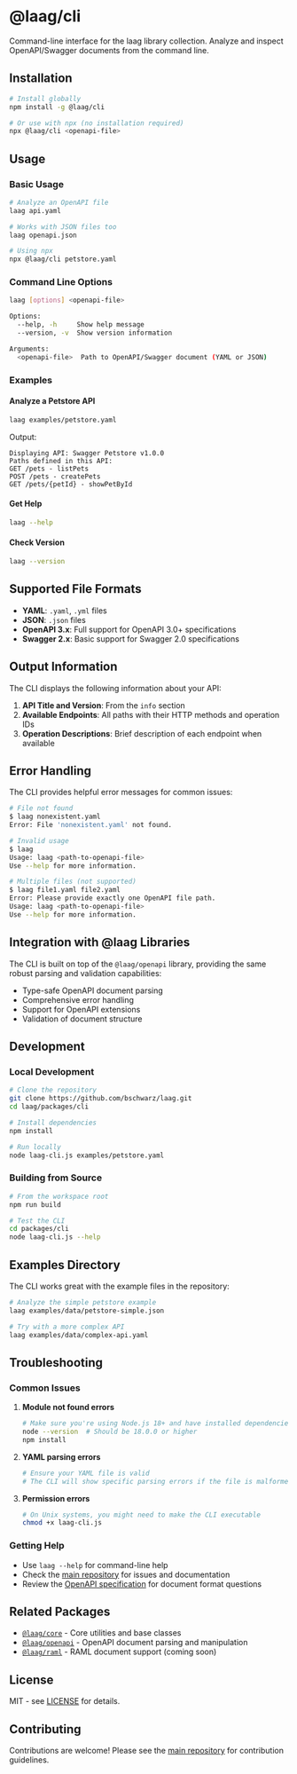 # @laag/cli

Command-line interface for the laag library collection. Analyze and inspect OpenAPI/Swagger documents from the command line.

## Installation

```bash
# Install globally
npm install -g @laag/cli

# Or use with npx (no installation required)
npx @laag/cli <openapi-file>
```

## Usage

### Basic Usage

```bash
# Analyze an OpenAPI file
laag api.yaml

# Works with JSON files too
laag openapi.json

# Using npx
npx @laag/cli petstore.yaml
```

### Command Line Options

```bash
laag [options] <openapi-file>

Options:
  --help, -h     Show help message
  --version, -v  Show version information

Arguments:
  <openapi-file>  Path to OpenAPI/Swagger document (YAML or JSON)
```

### Examples

#### Analyze a Petstore API

```bash
laag examples/petstore.yaml
```

Output:

```
Displaying API: Swagger Petstore v1.0.0
Paths defined in this API:
GET /pets - listPets
POST /pets - createPets
GET /pets/{petId} - showPetById
```

#### Get Help

```bash
laag --help
```

#### Check Version

```bash
laag --version
```

## Supported File Formats

- **YAML**: `.yaml`, `.yml` files
- **JSON**: `.json` files
- **OpenAPI 3.x**: Full support for OpenAPI 3.0+ specifications
- **Swagger 2.x**: Basic support for Swagger 2.0 specifications

## Output Information

The CLI displays the following information about your API:

1. **API Title and Version**: From the `info` section
2. **Available Endpoints**: All paths with their HTTP methods and operation IDs
3. **Operation Descriptions**: Brief description of each endpoint when available

## Error Handling

The CLI provides helpful error messages for common issues:

```bash
# File not found
$ laag nonexistent.yaml
Error: File 'nonexistent.yaml' not found.

# Invalid usage
$ laag
Usage: laag <path-to-openapi-file>
Use --help for more information.

# Multiple files (not supported)
$ laag file1.yaml file2.yaml
Error: Please provide exactly one OpenAPI file path.
Usage: laag <path-to-openapi-file>
Use --help for more information.
```

## Integration with @laag Libraries

The CLI is built on top of the `@laag/openapi` library, providing the same robust parsing and validation capabilities:

- Type-safe OpenAPI document parsing
- Comprehensive error handling
- Support for OpenAPI extensions
- Validation of document structure

## Development

### Local Development

```bash
# Clone the repository
git clone https://github.com/bschwarz/laag.git
cd laag/packages/cli

# Install dependencies
npm install

# Run locally
node laag-cli.js examples/petstore.yaml
```

### Building from Source

```bash
# From the workspace root
npm run build

# Test the CLI
cd packages/cli
node laag-cli.js --help
```

## Examples Directory

The CLI works great with the example files in the repository:

```bash
# Analyze the simple petstore example
laag examples/data/petstore-simple.json

# Try with a more complex API
laag examples/data/complex-api.yaml
```

## Troubleshooting

### Common Issues

1. **Module not found errors**

   ```bash
   # Make sure you're using Node.js 18+ and have installed dependencies
   node --version  # Should be 18.0.0 or higher
   npm install
   ```

2. **YAML parsing errors**

   ```bash
   # Ensure your YAML file is valid
   # The CLI will show specific parsing errors if the file is malformed
   ```

3. **Permission errors**
   ```bash
   # On Unix systems, you might need to make the CLI executable
   chmod +x laag-cli.js
   ```

### Getting Help

- Use `laag --help` for command-line help
- Check the [main repository](https://github.com/bschwarz/laag) for issues and documentation
- Review the [OpenAPI specification](https://spec.openapis.org/oas/v3.1.0) for document format questions

## Related Packages

- [`@laag/core`](../core/README.md) - Core utilities and base classes
- [`@laag/openapi`](../openapi/README.md) - OpenAPI document parsing and manipulation
- [`@laag/raml`](../raml/README.md) - RAML document support (coming soon)

## License

MIT - see [LICENSE](../../LICENSE) for details.

## Contributing

Contributions are welcome! Please see the [main repository](https://github.com/bschwarz/laag) for contribution guidelines.

